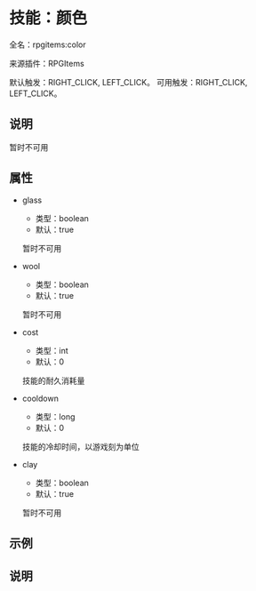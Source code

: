 # 技能：颜色

<!-- 本文件是通过游戏内 `/rpgitem gen-wiki` 命令生成的。 -->
<!-- 请只在对应的 "beginCustomXXXX" 与 "endCustomXXXX" 间编辑。  -->
<!-- 如果您想修改技能或其属性的描述， -->
<!-- 请修改 "resources/lang/zh_CN.yml" 中对应的项。 -->

全名：rpgitems:color

来源插件：RPGItems

默认触发：RIGHT_CLICK, LEFT_CLICK。 可用触发：RIGHT_CLICK, LEFT_CLICK。

<!-- beginCustomHeader -->
<!-- endCustomHeader -->

## 说明

暂时不可用
<!-- beginCustomDescription -->
<!-- endCustomDescription -->

## 属性

* glass

  * 类型：boolean
  * 默认：true

  暂时不可用

* wool

  * 类型：boolean
  * 默认：true

  暂时不可用

* cost

  * 类型：int
  * 默认：0

  技能的耐久消耗量

* cooldown

  * 类型：long
  * 默认：0

  技能的冷却时间，以游戏刻为单位

* clay

  * 类型：boolean
  * 默认：true

  暂时不可用


<!-- beginCustomProperties -->
<!-- endCustomProperties -->

## 示例

<!-- beginCustomExample -->
<!-- endCustomExample -->

## 说明

<!-- beginCustomNote -->
<!-- endCustomNote -->